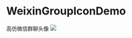 # WeixinGroupIconDemo
高仿微信群聊头像
![](https://github.com/Hankkin/WeixinGroupIconDemo/blob/master/screenshot/QQ20151119-0%402x.png=100x100)
